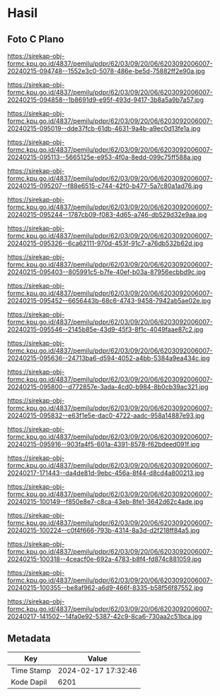 # Hasil

## Foto C Plano

https://sirekap-obj-formc.kpu.go.id/4837/pemilu/pdpr/62/03/09/20/06/6203092006007-20240215-094748--1552e3c0-5078-486e-be5d-75882ff2e90a.jpg

https://sirekap-obj-formc.kpu.go.id/4837/pemilu/pdpr/62/03/09/20/06/6203092006007-20240215-094858--1b8691d9-e95f-493d-9417-3b8a5a9b7a57.jpg

https://sirekap-obj-formc.kpu.go.id/4837/pemilu/pdpr/62/03/09/20/06/6203092006007-20240215-095019--dde37fcb-61db-4631-9a4b-a9ec0d13fe1a.jpg

https://sirekap-obj-formc.kpu.go.id/4837/pemilu/pdpr/62/03/09/20/06/6203092006007-20240215-095113--5665125e-e953-4f0a-8edd-099c75ff588a.jpg

https://sirekap-obj-formc.kpu.go.id/4837/pemilu/pdpr/62/03/09/20/06/6203092006007-20240215-095207--f88e6515-c744-42f0-b477-5a7c80a1ad76.jpg

https://sirekap-obj-formc.kpu.go.id/4837/pemilu/pdpr/62/03/09/20/06/6203092006007-20240215-095244--1787cb09-f083-4d65-a746-db529d32e9aa.jpg

https://sirekap-obj-formc.kpu.go.id/4837/pemilu/pdpr/62/03/09/20/06/6203092006007-20240215-095326--6ca62111-970d-453f-91c7-a76db532b62d.jpg

https://sirekap-obj-formc.kpu.go.id/4837/pemilu/pdpr/62/03/09/20/06/6203092006007-20240215-095403--805991c5-b7fe-40ef-b03a-87956ecbbd9c.jpg

https://sirekap-obj-formc.kpu.go.id/4837/pemilu/pdpr/62/03/09/20/06/6203092006007-20240215-095452--6656443b-68c6-4743-9458-7942ab5ae02e.jpg

https://sirekap-obj-formc.kpu.go.id/4837/pemilu/pdpr/62/03/09/20/06/6203092006007-20240215-095546--2145b85e-43d9-45f3-8f1c-4049faae87c2.jpg

https://sirekap-obj-formc.kpu.go.id/4837/pemilu/pdpr/62/03/09/20/06/6203092006007-20240215-095636--24713ba6-d594-4052-a4bb-5384a9ea434c.jpg

https://sirekap-obj-formc.kpu.go.id/4837/pemilu/pdpr/62/03/09/20/06/6203092006007-20240215-095800--d772857e-3ada-4cd0-b984-8b0cb39ac321.jpg

https://sirekap-obj-formc.kpu.go.id/4837/pemilu/pdpr/62/03/09/20/06/6203092006007-20240215-095832--e63f1e5e-dac0-4722-aadc-958a14887e93.jpg

https://sirekap-obj-formc.kpu.go.id/4837/pemilu/pdpr/62/03/09/20/06/6203092006007-20240215-095916--903fa4f5-601a-4391-8578-f62bdeed091f.jpg

https://sirekap-obj-formc.kpu.go.id/4837/pemilu/pdpr/62/03/09/20/06/6203092006007-20240217-171443--da4de81d-9ebc-456a-8f44-d8cd4a800213.jpg

https://sirekap-obj-formc.kpu.go.id/4837/pemilu/pdpr/62/03/09/20/06/6203092006007-20240215-100149--f850e8e7-c8ca-43eb-8fe1-3642d62c4ade.jpg

https://sirekap-obj-formc.kpu.go.id/4837/pemilu/pdpr/62/03/09/20/06/6203092006007-20240215-100224--c0f4f666-793b-4314-8a3d-d2f218ff84a5.jpg

https://sirekap-obj-formc.kpu.go.id/4837/pemilu/pdpr/62/03/09/20/06/6203092006007-20240215-100318--4ceacf0e-692a-4783-b8f4-fd874c881059.jpg

https://sirekap-obj-formc.kpu.go.id/4837/pemilu/pdpr/62/03/09/20/06/6203092006007-20240215-100355--be8af962-a6d9-466f-8335-b58f56f87552.jpg

https://sirekap-obj-formc.kpu.go.id/4837/pemilu/pdpr/62/03/09/20/06/6203092006007-20240217-141502--14fa0e92-5387-42c9-8ca6-730aa2c51bca.jpg


## Metadata

| Key        | Value               |
| ---------- | ------------------- |
| Time Stamp | 2024-02-17 17:32:46 |
| Kode Dapil | 6201                |



